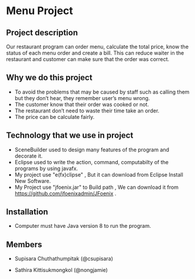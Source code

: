# Menu Project

## Project description
  Our restaurant program can order menu, calculate the total price, know the status of each menu order and create a bill. 
This can reduce waiter in the restaurant and customer can make sure that the order was correct.

## Why we do this project
- To avoid the problems that may be caused by staff such as calling them but they don’t hear, they remember user’s menu wrong.
- The customer know that their order was cooked or not.
- The restaurant don’t need to waste their time take an order.
- The price can be calculate fairly.

## Technology that we use in project
- SceneBuilder used to design many features of the program and decorate it.
- Eclipse used to write the action, command, computabilty of the programs by using javafx.
- My project use "e(fx)clipse" , But it can download from Eclipse Install New Software.
- My Project use "jfoenix.jar" to Build path , We can download it from https://github.com/jfoenixadmin/JFoenix .

## Installation
- Computer must have Java version 8 to run the program.

## Members
+ Supisara Chuthathumpitak (@csupisara)

+ Sathira Kittisukmongkol (@nongjamie)
